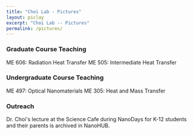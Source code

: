 ```yaml
---
title: "Choi Lab - Pictures"
layout: piclay
excerpt: "Choi Lab -- Pictures"
permalink: /pictures/
---
```





### Graduate Course Teaching

ME 606: Radiation Heat Transfer
ME 505: Intermediate Heat Transfer

### Undergraduate Course Teaching
ME 497: Optical Nanomaterials
ME 305: Heat and Mass Transfer

### Outreach
Dr. Choi's lecture at the Science Cafe during NanoDays for K-12 students and their parents is archived in NanoHUB.
